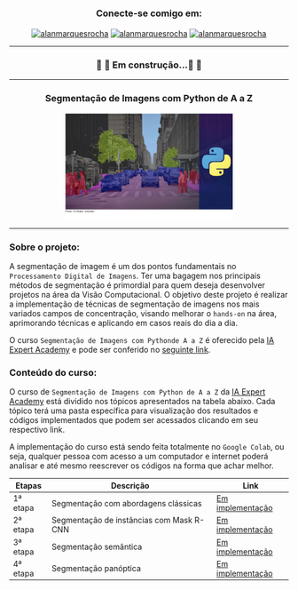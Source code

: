 <h3 align="center">Conecte-se comigo em:</h3>
<p align="center">
<a href="https://linkedin.com/in/alanmarquesrocha" target="blank"><img align="center" src="https://raw.githubusercontent.com/rahuldkjain/github-profile-readme-generator/master/src/images/icons/Social/linked-in-alt.svg" alt="alanmarquesrocha" height="30" width="40" /></a>
<a href="https://stackoverflow.com/users/19201352/m4rkn4l4" target="blank"><img align="center" src="https://raw.githubusercontent.com/rahuldkjain/github-profile-readme-generator/master/src/images/icons/Social/stack-overflow.svg" alt="alanmarquesrocha" height="30" width="40" /></a>
<a href="https://instagram.com/alanmarquesrocha" target="blank"><img align="center" src="https://raw.githubusercontent.com/rahuldkjain/github-profile-readme-generator/master/src/images/icons/Social/instagram.svg" alt="alanmarquesrocha" height="30" width="40" /></a>
</p>

---

<h3 align="center"> 
	🚧 🚀 Em construção...🚀  🚧
</h3>

---

<h3 align="center"><b>Segmentação de Imagens com Python de A a Z</b></h3>

<p align="center" width="100%">
    <img width="60%" src="imgs_readme_md/capa.jpg"> 
</p>

---

### Sobre o projeto:

A segmentação de imagem é um dos pontos fundamentais no ``Processamento Digital de Imagens``. Ter uma bagagem nos principais métodos de segmentação é primordial para quem deseja desenvolver projetos na área da Visão Computacional. O objetivo deste projeto é realizar a implementação de técnicas de segmentação de imagens nos mais variados campos de concentração, visando melhorar o ``hands-on`` na área, aprimorando técnicas e aplicando em casos reais do dia a dia.

O curso ``Segmentação de Imagens com Pythonde A a Z`` é oferecido pela [IA Expert Academy](https://iaexpert.academy/) e pode ser conferido no [seguinte link](https://iaexpert.academy/courses/segmentacao-imagens-python-a-z/).


### Conteúdo do curso:


O curso de ``Segmentação de Imagens com Python de A a Z`` da [IA Expert Academy](https://iaexpert.academy/) está dividido nos tópicos apresentados na tabela abaixo. 
Cada tópico terá uma pasta específica para visualização dos resultados e códigos implementados que podem ser acessados clicando em seu respectivo link.

A implementação do curso está sendo feita totalmente no ``Google Colab``, ou seja, qualquer pessoa com acesso a um computador e internet poderá analisar e até mesmo reescrever os códigos na forma que achar melhor.



| Etapas | Descrição | Link |
| --- | --- | --- |
| 1ª etapa | Segmentação com abordagens clássicas | [Em implementação](Link)
| 2ª etapa | Segmentação de instâncias com Mask R-CNN | [Em implementação](Link)
| 3ª etapa | Segmentação semântica | [Em implementação](Link)
| 4ª etapa | Segmentação panóptica | [Em implementação](Link)
